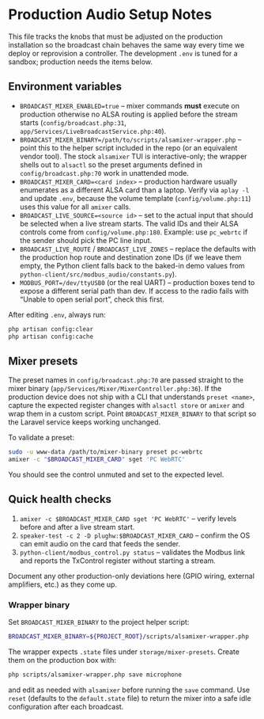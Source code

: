 # Production Audio Setup Notes

This file tracks the knobs that must be adjusted on the production
installation so the broadcast chain behaves the same way every time we
deploy or reprovision a controller. The development `.env` is tuned for
a sandbox; production needs the items below.

## Environment variables

- `BROADCAST_MIXER_ENABLED=true` – mixer commands **must** execute on
  production otherwise no ALSA routing is applied before the stream
  starts (`config/broadcast.php:31`, `app/Services/LiveBroadcastService.php:40`).
- `BROADCAST_MIXER_BINARY=/path/to/scripts/alsamixer-wrapper.php` – point
  this to the helper script included in the repo (or an equivalent vendor
  tool). The stock `alsamixer` TUI is interactive-only; the wrapper shells
  out to `alsactl` so the preset arguments defined in `config/broadcast.php:70`
  work in unattended mode.
- `BROADCAST_MIXER_CARD=<card index>` – production hardware usually
  enumerates as a different ALSA card than a laptop. Verify via
  `aplay -l` and update `.env`, because the volume template
  (`config/volume.php:11`) uses this value for all `amixer` calls.
- `BROADCAST_LIVE_SOURCE=<source id>` – set to the actual input that
  should be selected when a live stream starts. The valid IDs and their
  ALSA controls come from `config/volume.php:180`. Example: use
  `pc_webrtc` if the sender should pick the PC line input.
- `BROADCAST_LIVE_ROUTE` / `BROADCAST_LIVE_ZONES` – replace the defaults
  with the production hop route and destination zone IDs (if we leave
  them empty, the Python client falls back to the baked-in demo values
  from `python-client/src/modbus_audio/constants.py`).
- `MODBUS_PORT=/dev/ttyUSB0` (or the real UART) – production boxes tend
  to expose a different serial path than dev. If access to the radio
  fails with “Unable to open serial port”, check this first.

After editing `.env`, always run:

```bash
php artisan config:clear
php artisan config:cache
```

## Mixer presets

The preset names in `config/broadcast.php:70` are passed straight to
the mixer binary (`app/Services/Mixer/MixerController.php:36`). If the
production device does not ship with a CLI that understands `preset
<name>`, capture the expected register changes with `alsactl store` or
`amixer` and wrap them in a custom script. Point
`BROADCAST_MIXER_BINARY` to that script so the Laravel service keeps
working unchanged.

To validate a preset:

```bash
sudo -u www-data /path/to/mixer-binary preset pc-webrtc
amixer -c "$BROADCAST_MIXER_CARD" sget 'PC WebRTC'
```

You should see the control unmuted and set to the expected level.

## Quick health checks

1. `amixer -c $BROADCAST_MIXER_CARD sget 'PC WebRTC'` – verify levels
   before and after a live stream start.
2. `speaker-test -c 2 -D plughw:$BROADCAST_MIXER_CARD` – confirm the
   OS can emit audio on the card that feeds the sender.
3. `python-client/modbus_control.py status` – validates the Modbus link
   and reports the TxControl register without starting a stream.

Document any other production-only deviations here (GPIO wiring,
external amplifiers, etc.) as they come up.

### Wrapper binary

Set `BROADCAST_MIXER_BINARY` to the project helper script:

```bash
BROADCAST_MIXER_BINARY=${PROJECT_ROOT}/scripts/alsamixer-wrapper.php
```

The wrapper expects `.state` files under `storage/mixer-presets`.
Create them on the production box with:

```bash
php scripts/alsamixer-wrapper.php save microphone
```

and edit as needed with `alsamixer` before running the `save` command.
Use `reset` (defaults to the `default.state` file) to return the mixer
into a safe idle configuration after each broadcast.
